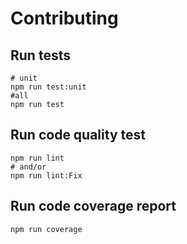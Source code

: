 # Contributing

## Run tests
```
# unit
npm run test:unit
#all
npm run test
```

## Run code quality test
```
npm run lint
# and/or
npm run lint:Fix
```

## Run code coverage report
```
npm run coverage
```
